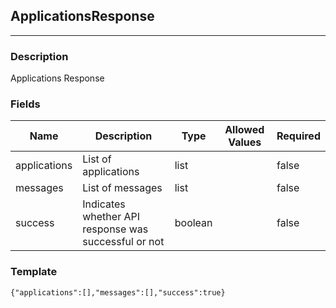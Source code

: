 ## ApplicationsResponse
---
### Description
Applications Response
### Fields
| Name | Description | Type | Allowed Values | Required |
| ---- | ----------- | ---- | -------------- | -------- |
| applications | List of applications | list |  | false |
| messages | List of messages | list |  | false |
| success | Indicates whether API response was successful or not | boolean |  | false |
### Template
```
{"applications":[],"messages":[],"success":true}
```
